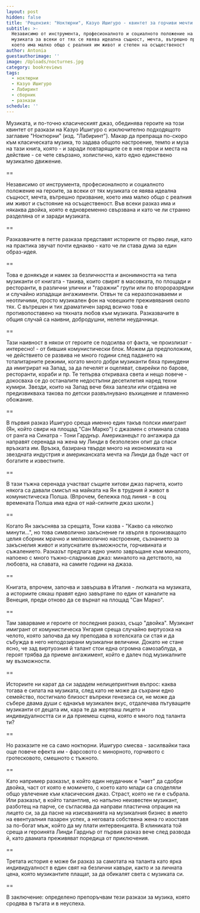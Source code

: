 ```yaml
---
layout: post
hidden: false
title: 'Рецензия: "Ноктюрни", Казуо Ишигуро - квинтет за горчиви мечти'
subtitle: >-
  Независимо от инструмента, професионалното и социалното положение на героите,
  музиката за всеки от тях се явява идеална същност, мечта, вътрешно призвание,
  което има малко общо с реалния им живот и степен на осъщественост
author: Antonia
guestauthorimage: ''
image: /Uploads/nocturnes.jpg
category: bookreviews
tags:
  - ноктюрни
  - Казуо Ишигуро
  - Лабиринт
  - сборник
  - разкази
schedule: ''
---
```

Музиката, и по-точно класическият джаз, обединява героите на този квинтет от разкази на Казуо Ишигуро с изключително подходящото заглавие "Ноктюрни" (изд. "Лабиринт"). Макар да препраща по-скоро към класическата музика, то задава общото настроение, темпо и муза на тази книга, която - и заради повтарящите се в нея герои и места на действие - се чете свързано, холистично, като едно единствено музикално движение. 

\==

Независимо от инструмента, професионалното и социалното положение на героите, за всеки от тях музиката се явява идеална същност, мечта, вътрешно призвание, което има малко общо с реалния им живот и състояние на осъщественост. Във всеки разказ има и някаква двойка, която е едновременно свързвана и като че ли странно разделяна от и заради музиката.

\==

Разказвачите в петте разказа представят историите от първо лице, като на практика звучат почти еднакво - като че ли става дума за един образ-идея. 

\==

Това е донякъде и намек за безличността и анонимността на типа музиканти от книгата - такива, които свирят в масовката, по площади и ресторанти, в различни улични и "гаражни" групи или по второразрядни и случайно изпадащи ангажименти. Отвън те са неразпознаваеми и неотличими, просто музикален фон на човешките преживявания около тях. С вътрешен и тих драматичен заряд всичко това е противопоставено на тяхната любов към музиката. Разказвачите в общия случай са наивни, добродушни, нелепи неудачници.

\==

Тази наивност в някои от героите се подсилва от факта, че произлизат - интересно! - от бившия комунистически блок. Можем да предположим, че действието се развива не много години след падането на тоталитарните режими, когато много добри музиканти бяха принудени да имигрират на Запад, за да печелят и оцеляват, свирейки по барове, ресторанти, кораби и пр. Те тепърва откриваха света и нещо повече - докосваха се до останалите недостъпни десетилетия наред техни кумири. Звезди, които на Запад вече бяха залезли или отдавна не предизвикваха такова по детски развълнувано въхищение и пламенно обожание.

\==

В първия разказ Ишигуро среща именно един такъв полски имигрант (Ян, който свири на площад "Сан Марко") с джазмен с отминала слава от ранга на Синатра - Тони Гарднър. Американецът го ангажира да направят серенада на жена му Линди в безполезен опит да спаси връзката им. Връзка, базирана твърде много на икономиката на звездната индустрия и американската мечта на Линди да бъде част от богатите и известните. 

\==

В тази тъжна серенада участват същите хитови джаз парчета, които някога са давали смисъл на майката на Ян в трудния й живот в комунистическа Полша. (Впрочем, бележка под линия - в соц времената Полша има една от най-силните джаз школи.)

\==

Когато Ян закъснява за срещата, Тони казва - "Какво са няколко минути...", но това символично закъснение ги хвърля в пронизващото целия сборник мрачно и меланхолично настроение, съзнанието за закъснелия живот и изпуснатите възможности, горчивината и съжалението. Разказът предлага едно унило завръщане към миналото, напоено с много тъжно-сладникав джаз: миналото на детството, на любовта, на славата, на самите години на джаза.

\==

Книгата, впрочем, започва и завършва в Италия - люлката на музиката, а историите сякаш правят едно завъртане по един от каналите на Венеция, преди отново да се върнат на площад "Сан Марко". 

\==

Там заварваме и героите от последния разказ, също "двойка". Музикант имигрант от комунистическа Унгария среща случайно виртуозка на челото, която започва да му преподава в хотелската си стая и да събужда в него неподозирани музикални величини. Докато не стане ясно, че зад виртуозния й талант стои една огромна самозаблуда, а героят трябва да приеме ангажимент, който е далеч под музикалните му възможности.

\==

Историите ни карат да си зададем нелицеприятния въпрос: каква тогава е силата на музиката, след като не може да съхрани едно семейство, постигнало близост въпреки генезиса си, не може да събере двама души с еднакъв музикален вкус, отдалечава пътуващите музиканти от децата им, кара те да жертваш лицето и индивидуалността си и да приемеш сцена, която е много под таланта ти?

\==

Но разказите не са само ноктюрни. Ишигуро смесва - засилвайки така още повече ефекта им - фарсовото с минорното, горчивото с гротесковото, смешното с тъжното.

\==

Като например разказът, в който един неудачник е "нает" да сдобри двойка, част от която е момичето, с което като млади са споделяли общо увлечение към класическия джаз. Страст, която не ги е събрала. Или разказът, в който талантлив, но напълно неизвестен музикант, разботещ на парче, се съгласява да направи пластична опрация на лицето си, за да пасне на изискванията на музикалния бизнес в името на евентуалния пазарен успех, а неговата собствена жена го изоставя за по-богат мъж, който да му плати интервенцията. В клиниката той среща и героинята Линди Гарднър от първия разказ вече след развода й, като двамата преживяват поредица от приключения.

\==

Третата история е може би разказ за самотата на таланта като ярка индивидуалност в един свят на безлични кавъри, както и за личната цена, която музикантите плащат, за да обикалят света с музиката си. 

\==

В заключение: определено препоръчвам тези разкази за музика, която сродява в тъгата и в неуспеха.
